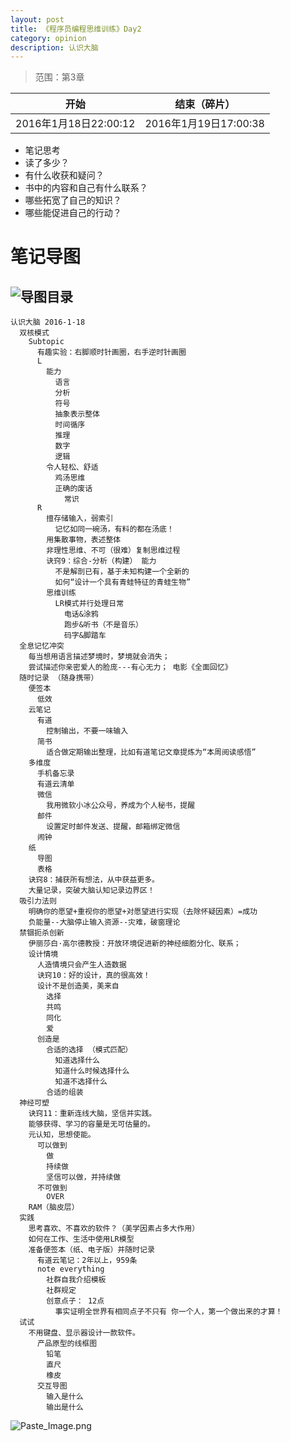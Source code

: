 ```yaml
---
layout: post
title: 《程序员编程思维训练》Day2
category: opinion
description: 认识大脑
---
```





> 范围：第3章
> 
| 开始| 结束（碎片） |
|--------|--------|
|  2016年1月18日22:00:12      |    2016年1月19日17:00:38    |

> 
+ 笔记思考
 + 读了多少？
 + 有什么收获和疑问？
 + 书中的内容和自己有什么联系？
 + 哪些拓宽了自己的知识？
 + 哪些能促进自己的行动？

# 笔记导图

## ![导图目录](http://upload-images.jianshu.io/upload_images/982375-6c7ea64639f29e34.png?imageMogr2/auto-orient/strip%7CimageView2/2/w/1240)

    认识大脑 2016-1-18
      双核模式
        Subtopic
          有趣实验：右脚顺时针画圈，右手逆时针画圈
          L
            能力
              语言
              分析
              符号
              抽象表示整体
              时间循序
              推理
              数字
              逻辑
            令人轻松、舒适
              鸡汤思维
              正确的废话
                常识
          R
            擅存储输入，弱索引
              记忆如同一碗汤，有料的都在汤底！
            用集散事物，表述整体
            非理性思维、不可（很难）复制思维过程
            诀窍9：综合-分析（构建） 能力
              不是解剖已有，基于未知构建一个全新的
              如何“设计一个具有青蛙特征的青蛙生物”
            思维训练
              LR模式并行处理日常
                电话&涂鸦
                跑步&听书（不是音乐）
                码字&脚踏车
      全息记忆冲突
        每当想用语言描述梦境时，梦境就会消失；
        尝试描述你亲密爱人的脸庞---有心无力； 电影《全面回忆》
      随时记录 （随身携带）
        便签本
          低效
        云笔记
          有道
            控制输出，不要一味输入
          简书
            适合做定期输出整理，比如有道笔记文章提炼为“本周阅读感悟”
        多维度
          手机备忘录
          有道云清单
          微信
            我用微软小冰公众号，养成为个人秘书，提醒
          邮件
            设置定时邮件发送、提醒，邮箱绑定微信
          闹钟
        纸
          导图
          表格
        诀窍8：捕获所有想法，从中获益更多。
        大量记录，突破大脑认知记录边界区！
      吸引力法则
        明确你的愿望+重视你的愿望+对愿望进行实现（去除怀疑因素）=成功
        负能量--大脑停止输入资源--灾难，破窗理论
      禁锢扼杀创新
        伊丽莎白·高尔德教授：开放环境促进新的神经细胞分化、联系；
        设计情境
          人造情境只会产生人造数据
          诀窍10：好的设计，真的很高效！
          设计不是创造美，美来自
            选择
            共鸣
            同化
            爱
          创造是
            合适的选择 （模式匹配）
              知道选择什么
              知道什么时候选择什么
              知道不选择什么
            合适的组装
      神经可塑
        诀窍11：重新连线大脑，坚信并实践。
        能够获得、学习的容量是无可估量的。
        元认知，思想使能。
          可以做到
            做
            持续做
            坚信可以做，并持续做
          不可做到
            OVER
        RAM（脑皮层）
      实践
        思考喜欢、不喜欢的软件？（美学因素占多大作用）
        如何在工作、生活中使用LR模型
        准备便签本（纸、电子版）并随时记录
          有道云笔记：2年以上，959条
          note everything
            社群自我介绍模板
            社群规定
            创意点子： 12点
              事实证明全世界有相同点子不只有 你一个人，第一个做出来的才算！
      试试
        不用键盘、显示器设计一款软件。
          产品原型的线框图
            铅笔
            直尺
            橡皮
          交互导图
            输入是什么
            输出是什么
			


![Paste_Image.png](http://upload-images.jianshu.io/upload_images/982375-5cc22eb0f220bf13.png?imageMogr2/auto-orient/strip%7CimageView2/2/w/1240)